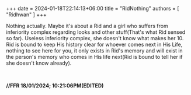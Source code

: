 +++ 
date = 2024-01-18T22:14:13+06:00
title = "RidNothing"
authors = [ "Ridhwan" ]
+++

Nothing actually. Maybe it's about a Rid and a girl who suffers from inferiority complex regarding looks and other stuff(That's what Rid sensed so far). Useless inferiority complex, she doesn't know what makes her 10. Rid is bound to keep His history clear for whoever comes next in His Life, nothing to see here for you, it only exists in Rid's memory and will exist in the person's memory who comes in His life next(Rid is bound to tell her if she doesn't know already).

<br>

**//FFR 18/01/2024; 10:21:06PM(EDITED)**

